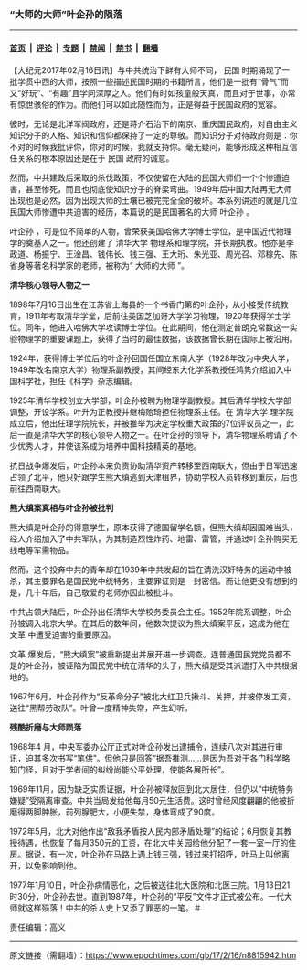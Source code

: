 ### “大师的大师”叶企孙的陨落

---

#### [首页](../../../..?n8815942) &nbsp;|&nbsp; [评论](../../../../../epoch-comment?n8815942) &nbsp;|&nbsp; [专题](../../../../../epoch-special?n8815942) &nbsp;|&nbsp; [禁闻](../../../../../epoch-news?n8815942) &nbsp;|&nbsp; [禁书](../../../../../books?n8815942) &nbsp;|&nbsp; [翻墙](https://github.com/gfw-breaker/nogfw/blob/master/README.md?n8815942)


<div class="post_content" id="artbody" itemprop="articleBody">
 <!-- article content begin -->
 <p>
  【大纪元2017年02月16日讯】与中共统治下鲜有大师不同，
  <ok href="https://www.epochtimes.com/gb/tag/%E6%B0%91%E5%9B%BD.html">
   民国
  </ok>
  时期涌现了一批学贯中西的大师，按照一些描述民国时期的书籍所言，他们是一批有“骨气”而又“好玩”、“有趣”且学问深厚之人。他们有时如孩童般天真，而且对于世事，亦常有惊世骇俗的作为。而他们可以如此随性而为，正是得益于民国政府的宽容。
 </p>
 <p>
  彼时，无论是北洋军阀政府，还是蒋介石治下的南京、重庆国民政府，对自由主义知识分子的人格、知识和信仰都保持了一定的尊敬。而知识分子对待政府则是：你不对的时候我批评你，你对的时候，我就支持你。毫无疑问，能够形成这种相互信任关系的根本原因还是在于
  <ok href="https://www.epochtimes.com/gb/tag/%E6%B0%91%E5%9B%BD.html">
   民国
  </ok>
  政府的诚意。
 </p>
 <p>
  然而，中共建政后采取的杀伐政策，不仅使留在大陆的民国大师们一个个惨遭迫害，甚至惨死，而且也彻底使知识分子的脊梁弯曲。1949年后中国大陆再无大师出现也是必然，因为出现大师的土壤已被完完全全的破坏。本系列讲述的就是几位民国大师惨遭中共迫害的经历，本篇说的是民国著名的大师
  <ok href="https://www.epochtimes.com/gb/tag/%E5%8F%B6%E4%BC%81%E5%AD%99.html">
   叶企孙
  </ok>
  。
 </p>
 <p>
  <ok href="https://www.epochtimes.com/gb/tag/%E5%8F%B6%E4%BC%81%E5%AD%99.html">
   叶企孙
  </ok>
  ，可是位不简单的人物，曾荣获美国哈佛大学博士学位，是中国近代物理学的奠基人之一。他还创建了
  <ok href="https://www.epochtimes.com/gb/tag/%E6%B8%85%E5%8D%8E%E5%A4%A7%E5%AD%A6.html">
   清华大学
  </ok>
  物理系和理学院，并长期执教。他亦是李政道、杨振宁、王淦昌、钱伟长、钱三强、王大珩、朱光亚、周光召、邓稼先、陈省身等著名科学家的老师，被称为“
  <ok href="https://www.epochtimes.com/gb/tag/%E5%A4%A7%E5%B8%88%E7%9A%84%E5%A4%A7%E5%B8%88.html">
   大师的大师
  </ok>
  ”。
 </p>
 <p>
  <strong>
   清华核心领导人物之一
  </strong>
 </p>
 <p>
  1898年7月16日出生在江苏省上海县的一个书香门第的叶企孙，从小接受传统教育，1911年考取清华学堂，后前往美国芝加哥大学学习物理，1920年获得学士学位。同年，他进入哈佛大学攻读博士学位。在此期间，他在测定普朗克常数这一实验物理学的重要课题上，获得了当时的最佳数据，该数据曾长期在国际上被沿用。
 </p>
 <p>
  1924年，获得博士学位后的叶企孙回国任国立东南大学（1928年改为中央大学，1949年改名南京大学）物理系副教授，其间经东大化学系教授任鸿隽介绍加入中国科学社，担任《科学》杂志编辑。
 </p>
 <p>
  1925年清华学校创立大学部，叶企孙被聘为物理学副教授。其后清华学校大学部调整，开设学系。叶升为正教授并继梅贻琦担任物理系主任。在
  <ok href="https://www.epochtimes.com/gb/tag/%E6%B8%85%E5%8D%8E%E5%A4%A7%E5%AD%A6.html">
   清华大学
  </ok>
  理学院成立后，他出任理学院院长，并被推举为决定学校重大政策的7位评议员之一，此后一直是清华大学的核心领导人物之一。在叶企孙的领导下，清华物理系聘请了不少优秀人才，并使该系成为培养中国科技精英的基地。
 </p>
 <p>
  抗日战争爆发后，叶企孙本来负责协助清华资产转移至西南联大，但由于日军迅速占领了北平，他只好跟学生熊大缜逃到天津租界，协助学校人员转移到重庆，后也前往西南联大。
 </p>
 <p>
  <strong>
   熊大缜案真相与叶企孙被批判
  </strong>
 </p>
 <p>
  熊大缜是叶企孙的得意学生，原本获得了德国留学名额，但熊大缜却因国难当头，经人介绍加入了中共军队，为其制造烈性炸药、地雷、雷管，并通过叶企孙购买无线电等军需物品。
 </p>
 <p>
  然而，这个投奔中共的青年却在1939年中共发起的旨在清洗汉奸特务的运动中被杀，其主要罪名是国民党中统特务，主要罪证则是一封密信。而让他更没有想到的是，几十年后，自己敬爱的老师亦因此被批斗。
 </p>
 <p>
  中共占领大陆后，叶企孙出任清华大学校务委员会主任。1952年院系调整，叶企孙被调入北京大学。在其后的数年间，他数次提议为熊大缜案平反，这成为他在
  <ok href="https://www.epochtimes.com/gb/tag/%E6%96%87%E9%9D%A9.html">
   文革
  </ok>
  中遭受迫害的重要原因。
 </p>
 <p>
  <ok href="https://www.epochtimes.com/gb/tag/%E6%96%87%E9%9D%A9.html">
   文革
  </ok>
  爆发后，“熊大缜案”被重新提出并展开进一步调查。连普通国民党党员都不是的叶企孙，被诬陷为国民党中统在清华的头子，熊大缜是受其派遣打入中共根据地的。
 </p>
 <p>
  1967年6月，叶企孙作为“反革命分子”被北大红卫兵揪斗、关押，并被停发工资，送往“黑帮劳改队”。叶曾一度精神失常，产生幻听。
 </p>
 <p>
  <strong>
   残酷折磨与大师陨落
  </strong>
 </p>
 <p>
  1968年4 月，中央军委办公厅正式对叶企孙发出逮捕令，连续八次对其进行审讯，迫其多次书写“笔供”。但他只是回答“据吾推测……是因为吾对于各门科学略知门径，且对于学者间的纠纷尚能公平处理，使能各展所长”。
 </p>
 <p>
  1969年11月，因为缺乏实质证据，叶企孙被释放回到北大居住，但仍以“中统特务嫌疑”受隔离审查。中共当局发给他每月50元生活费。这时曾经风度翩翩的他被折磨得两脚肿胀，前列腺肥大，小便失禁，身体弯成了90度。
 </p>
 <p>
  1972年5月，北大对他作出“敌我矛盾按人民内部矛盾处理”的结论；6月恢复其教授待遇，也恢复了每月350元的工资，在北大中关园给他分配了一套一室一厅的住房。据说，有一次，叶企孙在马路上遇上钱三强，钱过来打招呼，叶马上叫他离开，以免影响到他。
 </p>
 <p>
  1977年1月10日，叶企孙病情恶化，之后被送往北大医院和北医三院。1月13日21时30分，叶企孙去世。直到1987年，叶企孙的“平反”文件才正式被公布。一代大师就这样殒落！中共的杀人史上又添了罪恶的一笔。＃
 </p>
 <p>
  责任编辑：高义
 </p>
 <!-- article content end -->
 <div id="below_article_ad">
 </div>
</div>


---

原文链接（需翻墙）：https://www.epochtimes.com/gb/17/2/16/n8815942.htm